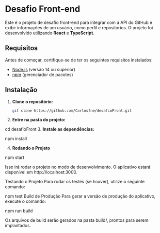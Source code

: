 # Desafio Front-end

Este é o projeto de desafio front-end para integrar com a API do GitHub e exibir informações de um usuário, como perfil e repositórios. O projeto foi desenvolvido utilizando **React** e **TypeScript**.

## Requisitos

Antes de começar, certifique-se de ter os seguintes requisitos instalados:

- [Node.js](https://nodejs.org/) (versão 14 ou superior)
- [npm](https://www.npmjs.com/) (gerenciador de pacotes)

## Instalação

1. **Clone o repositório:**

   ```bash
   git clone https://github.com/Carlosfne/desafioFront.git

2. **Entre na pasta do projeto:**

  cd desafioFront
3. **Instale as dependências:**
  
  npm install

4. **Rodando o Projeto**
  
  npm start

Isso irá rodar o projeto no modo de desenvolvimento. O aplicativo estará disponível em http://localhost:3000.

Testando o Projeto
Para rodar os testes (se houver), utilize o seguinte comando:

npm test
Build de Produção
Para gerar a versão de produção do aplicativo, execute o comando:

npm run build

Os arquivos de build serão gerados na pasta build/, prontos para serem implantados.
